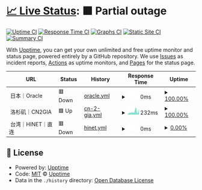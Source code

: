 # [📈 Live Status](https://uptime.kvcb.me): <!--live status--> **🟧 Partial outage**

[![Uptime CI](https://github.com/intSailers/uptime/workflows/Uptime%20CI/badge.svg)](https://github.com/intSailers/uptime/actions?query=workflow%3A%22Uptime+CI%22)
[![Response Time CI](https://github.com/intSailers/uptime/workflows/Response%20Time%20CI/badge.svg)](https://github.com/intSailers/uptime/actions?query=workflow%3A%22Response+Time+CI%22)
[![Graphs CI](https://github.com/intSailers/uptime/workflows/Graphs%20CI/badge.svg)](https://github.com/intSailers/uptime/actions?query=workflow%3A%22Graphs+CI%22)
[![Static Site CI](https://github.com/intSailers/uptime/workflows/Static%20Site%20CI/badge.svg)](https://github.com/intSailers/uptime/actions?query=workflow%3A%22Static+Site+CI%22)
[![Summary CI](https://github.com/intSailers/uptime/workflows/Summary%20CI/badge.svg)](https://github.com/intSailers/uptime/actions?query=workflow%3A%22Summary+CI%22)

With [Upptime](https://upptime.js.org), you can get your own unlimited and free uptime monitor and status page, powered entirely by a GitHub repository. We use [Issues](https://github.com/upptime/upptime/issues) as incident reports, [Actions](https://github.com/intSailers/uptime/actions) as uptime monitors, and [Pages](https://demo.upptime.js.org) for the status page.

<!--start: status pages-->
<!-- This summary is generated by Upptime (https://github.com/upptime/upptime) -->
<!-- Do not edit this manually, your changes will be overwritten -->
<!-- prettier-ignore -->
| URL | Status | History | Response Time | Uptime |
| --- | ------ | ------- | ------------- | ------ |
| <img alt="" src="https://avatars.githubusercontent.com/u/10785943?s=60&v=4" height="13"> 日本｜Oracle | 🟥 Down | [oracle.yml](https://github.com/intSailers/uptime/commits/HEAD/history/oracle.yml) | <details><summary><img alt="Response time graph" src="./graphs/oracle/response-time-week.png" height="20"> 0ms</summary><br><a href="https://uptime.kvcb.me/history/oracle"><img alt="Response time 0" src="https://img.shields.io/endpoint?url=https%3A%2F%2Fraw.githubusercontent.com%2FintSailers%2Fuptime%2FHEAD%2Fapi%2Foracle%2Fresponse-time.json"></a><br><a href="https://uptime.kvcb.me/history/oracle"><img alt="24-hour response time 0" src="https://img.shields.io/endpoint?url=https%3A%2F%2Fraw.githubusercontent.com%2FintSailers%2Fuptime%2FHEAD%2Fapi%2Foracle%2Fresponse-time-day.json"></a><br><a href="https://uptime.kvcb.me/history/oracle"><img alt="7-day response time 0" src="https://img.shields.io/endpoint?url=https%3A%2F%2Fraw.githubusercontent.com%2FintSailers%2Fuptime%2FHEAD%2Fapi%2Foracle%2Fresponse-time-week.json"></a><br><a href="https://uptime.kvcb.me/history/oracle"><img alt="30-day response time 0" src="https://img.shields.io/endpoint?url=https%3A%2F%2Fraw.githubusercontent.com%2FintSailers%2Fuptime%2FHEAD%2Fapi%2Foracle%2Fresponse-time-month.json"></a><br><a href="https://uptime.kvcb.me/history/oracle"><img alt="1-year response time 0" src="https://img.shields.io/endpoint?url=https%3A%2F%2Fraw.githubusercontent.com%2FintSailers%2Fuptime%2FHEAD%2Fapi%2Foracle%2Fresponse-time-year.json"></a></details> | <details><summary><a href="https://uptime.kvcb.me/history/oracle">100.00%</a></summary><a href="https://uptime.kvcb.me/history/oracle"><img alt="All-time uptime 99.26%" src="https://img.shields.io/endpoint?url=https%3A%2F%2Fraw.githubusercontent.com%2FintSailers%2Fuptime%2FHEAD%2Fapi%2Foracle%2Fuptime.json"></a><br><a href="https://uptime.kvcb.me/history/oracle"><img alt="24-hour uptime 100.00%" src="https://img.shields.io/endpoint?url=https%3A%2F%2Fraw.githubusercontent.com%2FintSailers%2Fuptime%2FHEAD%2Fapi%2Foracle%2Fuptime-day.json"></a><br><a href="https://uptime.kvcb.me/history/oracle"><img alt="7-day uptime 100.00%" src="https://img.shields.io/endpoint?url=https%3A%2F%2Fraw.githubusercontent.com%2FintSailers%2Fuptime%2FHEAD%2Fapi%2Foracle%2Fuptime-week.json"></a><br><a href="https://uptime.kvcb.me/history/oracle"><img alt="30-day uptime 100.00%" src="https://img.shields.io/endpoint?url=https%3A%2F%2Fraw.githubusercontent.com%2FintSailers%2Fuptime%2FHEAD%2Fapi%2Foracle%2Fuptime-month.json"></a><br><a href="https://uptime.kvcb.me/history/oracle"><img alt="1-year uptime 100.00%" src="https://img.shields.io/endpoint?url=https%3A%2F%2Fraw.githubusercontent.com%2FintSailers%2Fuptime%2FHEAD%2Fapi%2Foracle%2Fuptime-year.json"></a></details>
| <img alt="" src="https://avatars.githubusercontent.com/u/10785943?s=60&v=4" height="13"> 洛杉矶｜CN2GIA | 🟩 Up | [cn-2-gia.yml](https://github.com/intSailers/uptime/commits/HEAD/history/cn-2-gia.yml) | <details><summary><img alt="Response time graph" src="./graphs/cn-2-gia/response-time-week.png" height="20"> 232ms</summary><br><a href="https://uptime.kvcb.me/history/cn-2-gia"><img alt="Response time 134" src="https://img.shields.io/endpoint?url=https%3A%2F%2Fraw.githubusercontent.com%2FintSailers%2Fuptime%2FHEAD%2Fapi%2Fcn-2-gia%2Fresponse-time.json"></a><br><a href="https://uptime.kvcb.me/history/cn-2-gia"><img alt="24-hour response time 85" src="https://img.shields.io/endpoint?url=https%3A%2F%2Fraw.githubusercontent.com%2FintSailers%2Fuptime%2FHEAD%2Fapi%2Fcn-2-gia%2Fresponse-time-day.json"></a><br><a href="https://uptime.kvcb.me/history/cn-2-gia"><img alt="7-day response time 232" src="https://img.shields.io/endpoint?url=https%3A%2F%2Fraw.githubusercontent.com%2FintSailers%2Fuptime%2FHEAD%2Fapi%2Fcn-2-gia%2Fresponse-time-week.json"></a><br><a href="https://uptime.kvcb.me/history/cn-2-gia"><img alt="30-day response time 144" src="https://img.shields.io/endpoint?url=https%3A%2F%2Fraw.githubusercontent.com%2FintSailers%2Fuptime%2FHEAD%2Fapi%2Fcn-2-gia%2Fresponse-time-month.json"></a><br><a href="https://uptime.kvcb.me/history/cn-2-gia"><img alt="1-year response time 126" src="https://img.shields.io/endpoint?url=https%3A%2F%2Fraw.githubusercontent.com%2FintSailers%2Fuptime%2FHEAD%2Fapi%2Fcn-2-gia%2Fresponse-time-year.json"></a></details> | <details><summary><a href="https://uptime.kvcb.me/history/cn-2-gia">100.00%</a></summary><a href="https://uptime.kvcb.me/history/cn-2-gia"><img alt="All-time uptime 98.31%" src="https://img.shields.io/endpoint?url=https%3A%2F%2Fraw.githubusercontent.com%2FintSailers%2Fuptime%2FHEAD%2Fapi%2Fcn-2-gia%2Fuptime.json"></a><br><a href="https://uptime.kvcb.me/history/cn-2-gia"><img alt="24-hour uptime 100.00%" src="https://img.shields.io/endpoint?url=https%3A%2F%2Fraw.githubusercontent.com%2FintSailers%2Fuptime%2FHEAD%2Fapi%2Fcn-2-gia%2Fuptime-day.json"></a><br><a href="https://uptime.kvcb.me/history/cn-2-gia"><img alt="7-day uptime 100.00%" src="https://img.shields.io/endpoint?url=https%3A%2F%2Fraw.githubusercontent.com%2FintSailers%2Fuptime%2FHEAD%2Fapi%2Fcn-2-gia%2Fuptime-week.json"></a><br><a href="https://uptime.kvcb.me/history/cn-2-gia"><img alt="30-day uptime 100.00%" src="https://img.shields.io/endpoint?url=https%3A%2F%2Fraw.githubusercontent.com%2FintSailers%2Fuptime%2FHEAD%2Fapi%2Fcn-2-gia%2Fuptime-month.json"></a><br><a href="https://uptime.kvcb.me/history/cn-2-gia"><img alt="1-year uptime 97.59%" src="https://img.shields.io/endpoint?url=https%3A%2F%2Fraw.githubusercontent.com%2FintSailers%2Fuptime%2FHEAD%2Fapi%2Fcn-2-gia%2Fuptime-year.json"></a></details>
| <img alt="" src="https://avatars.githubusercontent.com/u/10785943?s=60&v=4" height="13"> 台湾｜HINET｜直连 | 🟥 Down | [hinet.yml](https://github.com/intSailers/uptime/commits/HEAD/history/hinet.yml) | <details><summary><img alt="Response time graph" src="./graphs/hinet/response-time-week.png" height="20"> 0ms</summary><br><a href="https://uptime.kvcb.me/history/hinet"><img alt="Response time 489" src="https://img.shields.io/endpoint?url=https%3A%2F%2Fraw.githubusercontent.com%2FintSailers%2Fuptime%2FHEAD%2Fapi%2Fhinet%2Fresponse-time.json"></a><br><a href="https://uptime.kvcb.me/history/hinet"><img alt="24-hour response time 0" src="https://img.shields.io/endpoint?url=https%3A%2F%2Fraw.githubusercontent.com%2FintSailers%2Fuptime%2FHEAD%2Fapi%2Fhinet%2Fresponse-time-day.json"></a><br><a href="https://uptime.kvcb.me/history/hinet"><img alt="7-day response time 0" src="https://img.shields.io/endpoint?url=https%3A%2F%2Fraw.githubusercontent.com%2FintSailers%2Fuptime%2FHEAD%2Fapi%2Fhinet%2Fresponse-time-week.json"></a><br><a href="https://uptime.kvcb.me/history/hinet"><img alt="30-day response time 0" src="https://img.shields.io/endpoint?url=https%3A%2F%2Fraw.githubusercontent.com%2FintSailers%2Fuptime%2FHEAD%2Fapi%2Fhinet%2Fresponse-time-month.json"></a><br><a href="https://uptime.kvcb.me/history/hinet"><img alt="1-year response time 487" src="https://img.shields.io/endpoint?url=https%3A%2F%2Fraw.githubusercontent.com%2FintSailers%2Fuptime%2FHEAD%2Fapi%2Fhinet%2Fresponse-time-year.json"></a></details> | <details><summary><a href="https://uptime.kvcb.me/history/hinet">0.00%</a></summary><a href="https://uptime.kvcb.me/history/hinet"><img alt="All-time uptime 77.49%" src="https://img.shields.io/endpoint?url=https%3A%2F%2Fraw.githubusercontent.com%2FintSailers%2Fuptime%2FHEAD%2Fapi%2Fhinet%2Fuptime.json"></a><br><a href="https://uptime.kvcb.me/history/hinet"><img alt="24-hour uptime 0.00%" src="https://img.shields.io/endpoint?url=https%3A%2F%2Fraw.githubusercontent.com%2FintSailers%2Fuptime%2FHEAD%2Fapi%2Fhinet%2Fuptime-day.json"></a><br><a href="https://uptime.kvcb.me/history/hinet"><img alt="7-day uptime 0.00%" src="https://img.shields.io/endpoint?url=https%3A%2F%2Fraw.githubusercontent.com%2FintSailers%2Fuptime%2FHEAD%2Fapi%2Fhinet%2Fuptime-week.json"></a><br><a href="https://uptime.kvcb.me/history/hinet"><img alt="30-day uptime 0.00%" src="https://img.shields.io/endpoint?url=https%3A%2F%2Fraw.githubusercontent.com%2FintSailers%2Fuptime%2FHEAD%2Fapi%2Fhinet%2Fuptime-month.json"></a><br><a href="https://uptime.kvcb.me/history/hinet"><img alt="1-year uptime 59.66%" src="https://img.shields.io/endpoint?url=https%3A%2F%2Fraw.githubusercontent.com%2FintSailers%2Fuptime%2FHEAD%2Fapi%2Fhinet%2Fuptime-year.json"></a></details>

<!--end: status pages-->

## 📄 License

- Powered by: [Upptime](https://github.com/upptime/upptime)
- Code: [MIT](./LICENSE) © [Upptime](https://upptime.js.org)
- Data in the `./history` directory: [Open Database License](https://opendatacommons.org/licenses/odbl/1-0/)
